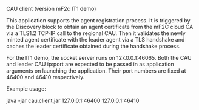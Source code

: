 CAU client (version mF2c IT1 demo)

This application supports the agent registration process.  It is triggered by the Discovery block to obtain an agent certificate from the mF2C cloud CA via a TLS1.2 TCP-IP call to the regional CAU.  Then it validates the newly minted agent certificate with the leader agent via a TLS handshake and caches the leader certificate obtained during the handshake process. 

For the IT1 demo, the socket server runs on 127.0.0.1:46065.  Both the CAU and leader CAU ip:port are expected to be passed in as application arguments on launching the application.  Their port numbers are fixed at 46400 and 46410 respectively.

Example usage:

java -jar cau.client.jar 127.0.0.1:46400 127.0.0.1:46410 

